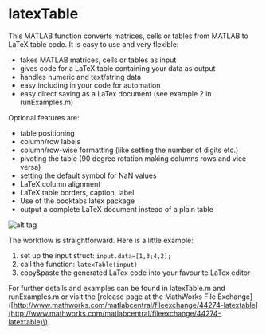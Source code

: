 # latexTable

This MATLAB function converts matrices, cells or tables from MATLAB to LaTeX table code. It is easy to use and very flexible:

* takes MATLAB matrices, cells or tables as input
* gives code for a LaTeX table containing your data as output
* handles numeric and text/string data
* easy including in your code for automation
* easy direct saving as a LaTex document \(see example 2 in runExamples.m\)

Optional features are:

* table positioning
* column/row labels
* column/row-wise formatting \(like setting the number of digits etc.\)
* pivoting the table \(90 degree rotation making columns rows and vice versa\)
* setting the default symbol for NaN values
* LaTeX column alignment
* LaTeX table borders, caption, label
* Use of the booktabs latex package
* output a complete LaTeX document instead of a plain table

![alt tag](https://cloud.githubusercontent.com/assets/12258734/13790805/724c99e0-eaea-11e5-8cb7-fc73122dd84d.png)

The workflow is straightforward. Here is a little example:

1. set up the input struct: `input.data=[1,3;4,2];`
2. call the function: `latexTable(input)`
3. copy&paste the generated LaTex code into your favourite LaTex editor

For further details and examples can be found in latexTable.m and runExamples.m or visit the \[release page at the MathWorks File Exchange\] \([http://www.mathworks.com/matlabcentral/fileexchange/44274-latextable](http://www.mathworks.com/matlabcentral/fileexchange/44274-latextable)\).

